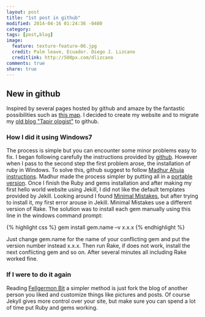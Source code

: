 ```yaml
---
layout: post
title: "1st post in github"
modified: 2014-04-16 01:24:36 -0400
category:
tags: [post,blog]
image:
  feature: texture-feature-06.jpg
  credit: Palm leave, Ecuador. Diego J. Lizcano
  creditlink: http://500px.com/dlizcano
comments: true
share: true
---
```


## New in github
Inspired by several pages hosted by github and amaze by the fantastic possibilities such as [this map](http://finiterank.github.io/homicidios/). I decided to create my website and to migrate my [old blog "Tapir ologist"](http://tapirologist.wordpress.com/) to github.
 
### How I did it using Windows7
The process is simple but you can encounter some minor problems easy to fix. I began following carefully the instructions provided by [github](https://pages.github.com/). However when I pass to the second step the first problem arose, the installation of ruby in Windows. To solve this, github suggest to follow [Madhur Ahuja instructions](http://www.madhur.co.in/blog/2011/09/01/runningjekyllwindows.html). Madhur made the process simpler by putting all in a [portable version](http://www.madhur.co.in/blog/2013/07/20/buildportablejekyll.html).
Once I finish the Ruby and gems installation and after making my first hello world website using Jekill, I did not like the default templates provided by Jekill. Looking around I found [Minimal Mistakes](http://jekyllthemes.org/themes/minimal-mistakes/), but after trying to install it, my first error arouse in Jekill. Minimal Mistakes use a different version of Rake. The solution was to install each gem manually using this line in the windows command prompt:    

{% highlight css %}
gem install gem.name –v x.x.x
{% endhighlight %}

Just change gem.name for the name of your conflicting gem and put the version number instead x.x.x. Then run Rake, if does not work, install the next conflicting gem and so on. After several minutes all including Rake worked fine.

### If I were to do it again
Reading [Fellgermon Bit](http://lcolladotor.github.io/2013/11/09/new-Fellgernon-Bit-setup-in-Github/#.U1DKBfldWSr) a simpler method is just fork the blog of another person you liked and customize things like pictures and posts. Of course Jekyll gives more control over your site, but make sure you can spend a lot of time put Ruby and gems working. 
